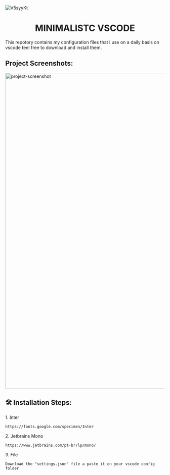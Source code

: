 ![V5syyKt](https://github.com/SimaoNevesCurado/dotfiles/assets/111795948/32cf5438-3b96-4cf0-8545-6a50a2fb71a4)<h1 align="center" id="title">MINIMALISTC VSCODE</h1>

<p id="description">This repotory contains my configuration files that i use on a daily basis on vscode feel free to download and install them.</p>

<h2>Project Screenshots:</h2>

<img src="https://prnt.sc/KvQOPRBQnEPu" alt="project-screenshot" width="600" height="1000/">

<h2>🛠️ Installation Steps:</h2>

<p>1. Inter</p>

```
https://fonts.google.com/specimen/Inter
```

<p>2. Jetbrains Mono</p>

```
https://www.jetbrains.com/pt-br/lp/mono/
```

<p>3. File</p>

```
Download the "settings.json" file a paste it on your vscode config folder
```
